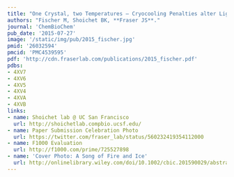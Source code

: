 ```yaml
---
title: "One Crystal, two Temperatures – Cryocooling Penalties alter Ligand Binding to Transient Protein Sites."
authors: "Fischer M, Shoichet BK, **Fraser JS**."
journal: 'ChemBioChem'
pub_date: '2015-07-27'
image: '/static/img/pub/2015_fischer.jpg'
pmid: '26032594'
pmcid: 'PMC4539595'
pdf: 'http://cdn.fraserlab.com/publications/2015_fischer.pdf'
pdbs:
- 4XV7
- 4XV6
- 4XV5
- 4XV4
- 4XVA
- 4XVB
links:
- name: Shoichet lab @ UC San Francisco
  url: http://shoichetlab.compbio.ucsf.edu/
- name: Paper Submission Celebration Photo
  url: https://twitter.com/fraser_lab/status/560232419354112000
- name: F1000 Evaluation
  url: http://f1000.com/prime/725527898
- name: 'Cover Photo: A Song of Fire and Ice'
  url: http://onlinelibrary.wiley.com/doi/10.1002/cbic.201590029/abstract
---
```


